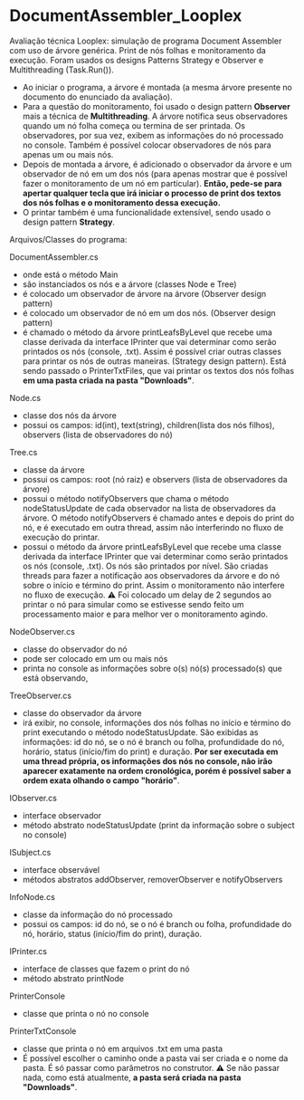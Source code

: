 # DocumentAssembler_Looplex
Avaliação técnica Looplex: simulação de programa Document Assembler com uso de árvore genérica. Print de nós folhas e monitoramento da execução. Foram usados os designs Patterns Strategy e Observer e Multithreading (Task.Run()).

- Ao iniciar o programa, a árvore é montada (a mesma árvore presente no documento do enunciado da avaliação).
- Para a questão do monitoramento, foi usado o design pattern **Observer** mais a técnica de **Multithreading**. A árvore notifica seus observadores quando um nó folha começa ou termina de ser printada. Os observadores, por sua vez, exibem as informações do nó processado no console. Também é possível colocar observadores de nós para apenas um ou mais nós.
- Depois de montada a árvore, é adicionado o observador da árvore e um observador de nó em um dos nós (para apenas mostrar que é possível fazer o monitoramento de um nó em particular). **Então, pede-se para apertar qualquer tecla que irá iniciar o processo de print dos textos dos nós folhas e o monitoramento dessa execução.**
- O printar também é uma funcionalidade extensível, sendo usado o design pattern **Strategy**.


Arquivos/Classes do programa:

DocumentAssembler.cs
- onde está o método Main
- são instanciados os nós e a árvore (classes Node e Tree)
- é colocado um observador de árvore na árvore (Observer design pattern)
- é colocado um observador de nó em um dos nós. (Observer design pattern)
- é chamado o método da árvore printLeafsByLevel que recebe uma classe derivada da interface IPrinter que vai determinar como serão printados os nós (console, .txt). Assim é possível criar outras classes para printar os nós de outras maneiras. (Strategy design pattern). Está sendo passado o PrinterTxtFiles, que vai printar os textos dos nós folhas **em uma pasta criada na pasta "Downloads"**.

Node.cs
- classe dos nós da árvore
- possui os campos: id(int), text(string), children(lista dos nós filhos), observers (lista de observadores do nó)

Tree.cs
- classe da árvore
- possui os campos: root (nó raiz) e observers (lista de observadores da árvore)
- possui o método notifyObservers que chama o método nodeStatusUpdate de cada observador na lista de observadores da árvore. O método notifyObservers é chamado antes e depois do print do nó, e é executado em outra thread, assim não interferindo no fluxo de execução do printar.
- possui o método da árvore printLeafsByLevel que recebe uma classe derivada da interface IPrinter que vai determinar como serão printados os nós (console, .txt). Os nós são printados por nível. São criadas threads para fazer a notificação aos observadores da árvore e do nó sobre o início e término do print. Assim o monitoramento não interfere no fluxo de execução. :warning: Foi colocado um delay de 2 segundos ao printar o nó para simular como se estivesse sendo feito um processamento maior e para melhor ver o monitoramento agindo.

NodeObserver.cs
- classe do observador do nó
- pode ser colocado em um ou mais nós
- printa no console as informações sobre o(s) nó(s) processado(s) que está observando,

TreeObserver.cs
- classe do observador da árvore
- irá exibir, no console, informações dos nós folhas no início e término do print executando o método nodeStatusUpdate. São exibidas as informações: id do nó, se o nó é branch ou folha, profundidade do nó, horário, status (início/fim do print) e duração. **Por ser executada em uma thread própria, os informações dos nós no console, não irão aparecer exatamente na ordem cronológica, porém é possível saber a ordem exata olhando o campo "horário"**.

IObserver.cs
- interface observador
- método abstrato nodeStatusUpdate (print da informação sobre o subject no console)

ISubject.cs
- interface observável
- métodos abstratos addObserver, removerObserver e notifyObservers

InfoNode.cs
- classe da informação do nó processado
- possui os campos: id do nó, se o nó é branch ou folha, profundidade do nó, horário, status (início/fim do print), duração.

IPrinter.cs
- interface de classes que fazem o print do nó
- método abstrato printNode

PrinterConsole
- classe que printa o nó no console

PrinterTxtConsole
- classe que printa o nó em arquivos .txt em uma pasta
- É possível escolher o caminho onde a pasta vai ser criada e o nome da pasta. É só passar como parâmetros no construtor. :warning: Se não passar nada, como está atualmente, **a pasta será criada na pasta "Downloads"**.

